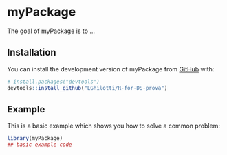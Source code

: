 
# myPackage

<!-- badges: start -->
<!-- badges: end -->

The goal of myPackage is to ...

## Installation

You can install the development version of myPackage from [GitHub](https://github.com/) with:

``` r
# install.packages("devtools")
devtools::install_github("LGhilotti/R-for-DS-prova")
```

## Example

This is a basic example which shows you how to solve a common problem:

``` r
library(myPackage)
## basic example code
```


